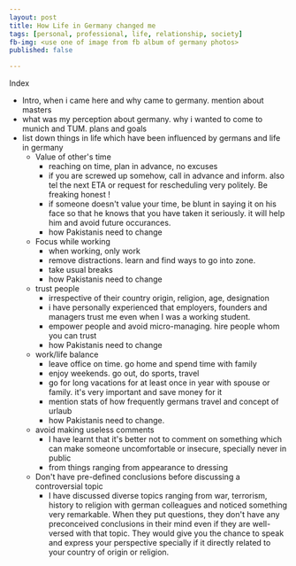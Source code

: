 ```yaml
---
layout: post  
title: How Life in Germany changed me  
tags: [personal, professional, life, relationship, society]  
fb-img: <use one of image from fb album of germany photos>
published: false

---
```


Index

* Intro, when i came here and why came to germany. mention about masters
* what was my perception about germany. why i wanted to come to munich and TUM. plans and goals
* list down things in life which have been influenced by germans and life in germany
	* Value of other's time
		* reaching on time, plan in advance, no excuses
		* if you are screwed up somehow, call in advance and inform. 		also tel the next ETA or request for rescheduling very politely. 		Be freaking honest !
		* if someone doesn't value your time, be blunt in saying it on
		 his face so that he knows that you have taken it seriously. it 		will help him and avoid future occurances.
	   * how Pakistanis need to change
	* Focus while working
		* when working, only work
		* remove distractions. learn and find ways to go into zone.
		* take usual breaks
		* how Pakistanis need to change
	* trust people
		* irrespective of their country origin, religion, age, 		designation
		* i have personally experienced that employers, founders and 		managers trust me even when I was a working student.  
		* empower people and avoid micro-managing. hire people whom you 		can trust
		* how Pakistanis need to change
   * work/life balance
   		* leave office on time. go home and spend time with family
   		* enjoy weekends. go out, do sports, travel
   		* go for long vacations for at least once in year with spouse or 		family. it's very important and save money for it
   		* mention stats of how frequently germans travel and concept of 		urlaub
   		* how Pakistanis need to change. 
	* avoid making useless comments
		* I have learnt that it's better not to comment on something which can make someone uncomfortable or insecure, specially never in public
		* from things ranging from appearance to dressing
	* Don't have pre-defined conclusions before discussing a controversial topic
		* I	have discussed diverse topics ranging from war, terrorism, history to religion with german colleagues and noticed something very remarkable. When they put questions, they don't have any preconceived conclusions in their mind even if they are well-versed with that topic. They would give you the chance to speak and express your perspective specially if it directly related to your country of origin or religion. 
 